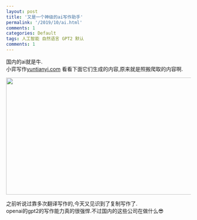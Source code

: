 ```yaml
---
layout: post
title: '又是一个神级的ai写作助手'
permalink: '/2019/10/ai.html'
comments: 1
categories: Default
tags: 人工智能 自然语言 GPT2 默认
comments: 1
---
```

国内的ai就是牛.  
小弈写作[yuntianyi.com](http://yuntianyi.com) 看看下面它们生成的内容,原来就是照搬爬取的内容啊.

<img alt="" class="alignnone size-large wp-image-1244" height="319" sizes="(max-width: 1024px) 100vw, 1024px" src="http://cdn.terrychan.org/wp-content/uploads/2019/11/2019-10-23_02-18-19-1024x319-1024x319.png" srcset="http://cdn.terrychan.org/wp-content/uploads/2019/11/2019-10-23_02-18-19-1024x319.png 1024w, http://cdn.terrychan.org/wp-content/uploads/2019/11/2019-10-23_02-18-19-1024x319-300x93.png 300w, http://cdn.terrychan.org/wp-content/uploads/2019/11/2019-10-23_02-18-19-1024x319-768x239.png 768w" title="2019-10-23_02-18-19-png" width="1024"/>

  
之前听说过靠多次翻译写作的,今天又见识到了复制写作了.  
openai的gpt2的写作能力真的很强悍.不过国内的这些公司在做什么😎
